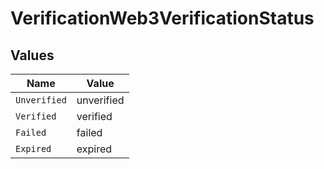 # VerificationWeb3VerificationStatus


## Values

| Name         | Value        |
| ------------ | ------------ |
| `Unverified` | unverified   |
| `Verified`   | verified     |
| `Failed`     | failed       |
| `Expired`    | expired      |